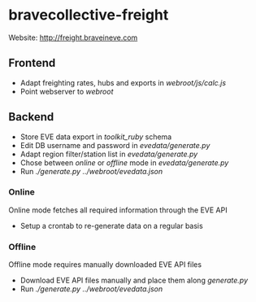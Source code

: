 bravecollective-freight
================

Website: http://freight.braveineve.com

## Frontend
* Adapt freighting rates, hubs and exports in *webroot/js/calc.js*
* Point webserver to *webroot*

## Backend
* Store EVE data export in *toolkit_ruby* schema
* Edit DB username and password in *evedata/generate.py*
* Adapt region filter/station list in *evedata/generate.py*
* Chose between *online* or *offline* mode in *evedata/generate.py*
* Run *./generate.py ../webroot/evedata.json*

### Online
Online mode fetches all required information through the EVE API
* Setup a crontab to re-generate data on a regular basis

### Offline
Offline mode requires manually downloaded EVE API files
* Download EVE API files manually and place them along *generate.py*
* Run *./generate.py ../webroot/evedata.json*
